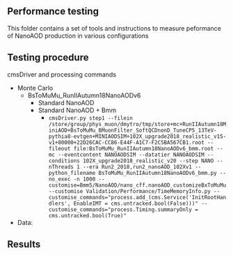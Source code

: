 ## Performance testing
This folder contains a set of tools and instructions to measure 
peformance of NanoAOD production in various configurations

## Testing procedure
cmsDriver and processing commands
* Monte Carlo
   * BsToMuMu_RunIIAutumn18NanoAODv6
      * Standard NanoAOD
      * Standard NanoAOD + Bmm
         * ```cmsDriver.py step1 --filein /store/group/phys_muon/dmytro/tmp/store+mc+RunIIAutumn18MiniAOD+BsToMuMu_BMuonFilter_SoftQCDnonD_TuneCP5_13TeV-pythia8-evtgen+MINIAODSIM+102X_upgrade2018_realistic_v15-v1+80000+22D26CAC-CC86-E44F-A1C7-F2C5BA567CB1.root --fileout file:BsToMuMu_RunIIAutumn18NanoAODv6_bmm.root --mc --eventcontent NANOAODSIM --datatier NANOAODSIM --conditions 102X_upgrade2018_realistic_v20 --step NANO --nThreads 1 --era Run2_2018,run2_nanoAOD_102Xv1 --python_filename BsToMuMu_RunIIAutumn18NanoAODv6_bmm.py --no_exec -n 1000 --customise=Bmm5/NanoAOD/nano_cff.nanoAOD_customizeBxToMuMu --customise Validation/Performance/TimeMemoryInfo.py --customise_commands="process.add_(cms.Service('InitRootHandlers', EnableIMT = cms.untracked.bool(False)))" --customise_commands="process.Timing.summaryOnly = cms.untracked.bool(True)"```
* Data:

## Results
